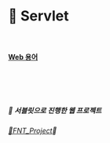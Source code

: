 # 🐣 Servlet

<br/>

#### [Web 용어](https://github.com/WeeYoungSeok/Servlet/blob/master/WEB/WEB.md)

<br/>

<br/>

<br/>

##### 🌷 서블릿으로 진행한 웹 프로젝트

###### [🐇FNT_Project](https://github.com/WeeYoungSeok/FNT_Project)🐇



